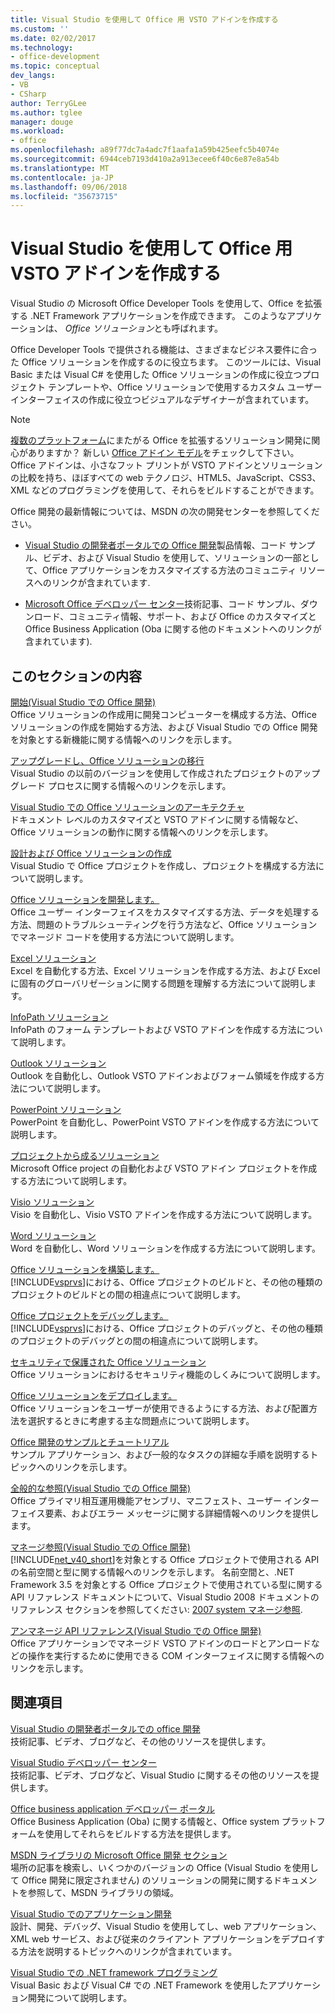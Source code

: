 ```yaml
---
title: Visual Studio を使用して Office 用 VSTO アドインを作成する
ms.custom: ''
ms.date: 02/02/2017
ms.technology:
- office-development
ms.topic: conceptual
dev_langs:
- VB
- CSharp
author: TerryGLee
ms.author: tglee
manager: douge
ms.workload:
- office
ms.openlocfilehash: a89f77dc7a4adc7f1aafa1a59b425eefc5b4074e
ms.sourcegitcommit: 6944ceb7193d410a2a913ecee6f40c6e87e8a54b
ms.translationtype: MT
ms.contentlocale: ja-JP
ms.lasthandoff: 09/06/2018
ms.locfileid: "35673715"
---
```

# <a name="create-vsto-add-ins-for-office-by-using-visual-studio"></a>Visual Studio を使用して Office 用 VSTO アドインを作成する
  Visual Studio の Microsoft Office Developer Tools を使用して、Office を拡張する .NET Framework アプリケーションを作成できます。 このようなアプリケーションは、 *Office ソリューション*とも呼ばれます。  
  
 Office Developer Tools で提供される機能は、さまざまなビジネス要件に合った Office ソリューションを作成するのに役立ちます。 このツールには、Visual Basic または Visual C# を使用した Office ソリューションの作成に役立つプロジェクト テンプレートや、Office ソリューションで使用するカスタム ユーザー インターフェイスの作成に役立つビジュアルなデザイナーが含まれています。  
  
> [!NOTE]  
>  [複数のプラットフォーム](https://dev.office.com/add-in-availability)にまたがる Office を拡張するソリューション開発に関心がありますか？ 新しい [Office アドイン モデル](https://dev.office.com/docs/add-ins/overview/office-add-ins)をチェックして下さい。 Office アドインは、小さなフット プリントが VSTO アドインとソリューションの比較を持ち、ほぼすべての web テクノロジ、HTML5、JavaScript、CSS3、XML などのプログラミングを使用して、それらをビルドすることができます。  
  
 Office 開発の最新情報については、MSDN の次の開発センターを参照してください。  
  
-   [Visual Studio の開発者ポータルでの Office 開発](http://go.microsoft.com/fwlink/?LinkId=123844)製品情報、コード サンプル、ビデオ、および Visual Studio を使用して、ソリューションの一部として、Office アプリケーションをカスタマイズする方法のコミュニティ リソースへのリンクが含まれています.  
  
-   [Microsoft Office デベロッパー センター](http://go.microsoft.com/fwlink/?LinkId=83467)技術記事、コード サンプル、ダウンロード、コミュニティ情報、サポート、および Office のカスタマイズと Office Business Application (Oba に関する他のドキュメントへのリンクが含まれています).  
  
## <a name="in-this-section"></a>このセクションの内容  
 [開始&#40;Visual Studio での Office 開発&#41;](../vsto/getting-started-office-development-in-visual-studio.md)  
 Office ソリューションの作成用に開発コンピューターを構成する方法、Office ソリューションの作成を開始する方法、および Visual Studio での Office 開発を対象とする新機能に関する情報へのリンクを示します。  
  
 [アップグレードし、Office ソリューションの移行](../vsto/upgrading-and-migrating-office-solutions.md)  
 Visual Studio の以前のバージョンを使用して作成されたプロジェクトのアップグレード プロセスに関する情報へのリンクを示します。  
  
 [Visual Studio での Office ソリューションのアーキテクチャ](../vsto/architecture-of-office-solutions-in-visual-studio.md)  
 ドキュメント レベルのカスタマイズと VSTO アドインに関する情報など、Office ソリューションの動作に関する情報へのリンクを示します。  
  
 [設計および Office ソリューションの作成](../vsto/designing-and-creating-office-solutions.md)  
 Visual Studio で Office プロジェクトを作成し、プロジェクトを構成する方法について説明します。  
  
 [Office ソリューションを開発します。](../vsto/developing-office-solutions.md)  
 Office ユーザー インターフェイスをカスタマイズする方法、データを処理する方法、問題のトラブルシューティングを行う方法など、Office ソリューションでマネージド コードを使用する方法について説明します。  
  
 [Excel ソリューション](../vsto/excel-solutions.md)  
 Excel を自動化する方法、Excel ソリューションを作成する方法、および Excel に固有のグローバリゼーションに関する問題を理解する方法について説明します。  
  
 [InfoPath ソリューション](../vsto/infopath-solutions.md)  
 InfoPath のフォーム テンプレートおよび VSTO アドインを作成する方法について説明します。  
  
 [Outlook ソリューション](../vsto/outlook-solutions.md)  
 Outlook を自動化し、Outlook VSTO アドインおよびフォーム領域を作成する方法について説明します。  
  
 [PowerPoint ソリューション](../vsto/powerpoint-solutions.md)  
 PowerPoint を自動化し、PowerPoint VSTO アドインを作成する方法について説明します。  
  
 [プロジェクトから成るソリューション](../vsto/project-solutions.md)  
 Microsoft Office project の自動化および VSTO アドイン プロジェクトを作成する方法について説明します。  
  
 [Visio ソリューション](../vsto/visio-solutions.md)  
 Visio を自動化し、Visio VSTO アドインを作成する方法について説明します。  
  
 [Word ソリューション](../vsto/word-solutions.md)  
 Word を自動化し、Word ソリューションを作成する方法について説明します。  
  
 [Office ソリューションを構築します。](../vsto/building-office-solutions.md)  
 [!INCLUDE[vsprvs](../sharepoint/includes/vsprvs-md.md)]における、Office プロジェクトのビルドと、その他の種類のプロジェクトのビルドとの間の相違点について説明します。  
  
 [Office プロジェクトをデバッグします。](../vsto/debugging-office-projects.md)  
 [!INCLUDE[vsprvs](../sharepoint/includes/vsprvs-md.md)]における、Office プロジェクトのデバッグと、その他の種類のプロジェクトのデバッグとの間の相違点について説明します。  
  
 [セキュリティで保護された Office ソリューション](../vsto/securing-office-solutions.md)  
 Office ソリューションにおけるセキュリティ機能のしくみについて説明します。  
  
 [Office ソリューションをデプロイします。](../vsto/deploying-an-office-solution.md)  
 Office ソリューションをユーザーが使用できるようにする方法、および配置方法を選択するときに考慮する主な問題点について説明します。  
  
 [Office 開発のサンプルとチュートリアル](../vsto/office-development-samples-and-walkthroughs.md)  
 サンプル アプリケーション、および一般的なタスクの詳細な手順を説明するトピックへのリンクを示します。  
  
 [全般的な参照&#40;Visual Studio での Office 開発&#41;](../vsto/general-reference-office-development-in-visual-studio.md)  
 Office プライマリ相互運用機能アセンブリ、マニフェスト、ユーザー インターフェイス要素、およびエラー メッセージに関する詳細情報へのリンクを提供します。  
  
 [マネージ参照&#40;Visual Studio での Office 開発&#41;](../vsto/managed-reference-office-development-in-visual-studio.md)  
 [!INCLUDE[net_v40_short](../sharepoint/includes/net-v40-short-md.md)]を対象とする Office プロジェクトで使用される API の名前空間と型に関する情報へのリンクを示します。 名前空間と、.NET Framework 3.5 を対象とする Office プロジェクトで使用されている型に関する API リファレンス ドキュメントについて、Visual Studio 2008 ドキュメントのリファレンス セクションを参照してください: [2007 system マネージ参照](http://go.microsoft.com/fwlink/?LinkId=160658).  
  
 [アンマネージ API リファレンス&#40;Visual Studio での Office 開発&#41;](../vsto/unmanaged-api-reference-office-development-in-visual-studio.md)  
 Office アプリケーションでマネージド VSTO アドインのロードとアンロードなどの操作を実行するために使用できる COM インターフェイスに関する情報へのリンクを示します。  
  
## <a name="related-sections"></a>関連項目  
 [Visual Studio の開発者ポータルでの office 開発](http://go.microsoft.com/fwlink/?LinkId=123844)  
 技術記事、ビデオ、ブログなど、その他のリソースを提供します。  
  
 [Visual Studio デベロッパー センター](http://go.microsoft.com/fwlink/?LinkID=99124)  
 技術記事、ビデオ、ブログなど、Visual Studio に関するその他のリソースを提供します。  
  
 [Office business application デベロッパー ポータル](http://go.microsoft.com/fwlink/?LinkId=99125)  
 Office Business Application (Oba) に関する情報と、Office system プラットフォームを使用してそれらをビルドする方法を提供します。  
  
 [MSDN ライブラリの Microsoft Office 開発 セクション](http://go.microsoft.com/fwlink/?LinkId=149870)  
 場所の記事を検索し、いくつかのバージョンの Office (Visual Studio を使用して Office 開発に限定されません) のソリューションの開発に関するドキュメントを参照して、MSDN ライブラリの領域。  
  
 [Visual Studio でのアプリケーション開発](http://msdn.microsoft.com/97490c1b-a247-41fb-8f2c-bc4c201eff68)  
 設計、開発、デバッグ、Visual Studio を使用してし、web アプリケーション、XML web サービス、および従来のクライアント アプリケーションをデプロイする方法を説明するトピックへのリンクが含まれています。  
  
 [Visual Studio での .NET framework プログラミング](http://msdn.microsoft.com/f3f63195-82c6-48e8-a4a0-612810e7d093)  
 Visual Basic および Visual C# での .NET Framework を使用したアプリケーション開発について説明します。  
  
  